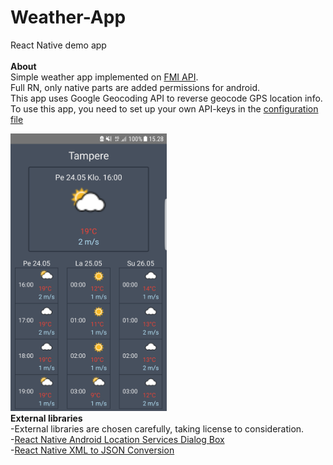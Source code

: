 # Weather-App
React Native demo app<br>
<br>
<b>About</b><br>
Simple weather app implemented on [FMI API](http://catalog.fmi.fi).<br>
Full RN, only native parts are added permissions for android.<br>
This app uses Google Geocoding API to reverse geocode GPS location info.<br>
To use this app, you need to set up your own API-keys in the [configuration file](/config.json)<br>

<img src="/screenshots/33514109_2199175396765550_7927328512409600000_n.png" width="250" alt="Weather App"/>
<br>
<b>External libraries</b><br>
-External libraries are chosen carefully, taking license to consideration.<br>
-<a href="https://github.com/webyonet/react-native-android-location-services-dialog-box">React Native Android Location Services Dialog Box</a><br>
-<a href="https://github.com/connected-lab/react-native-xml2js">React Native XML to JSON Conversion</a>

